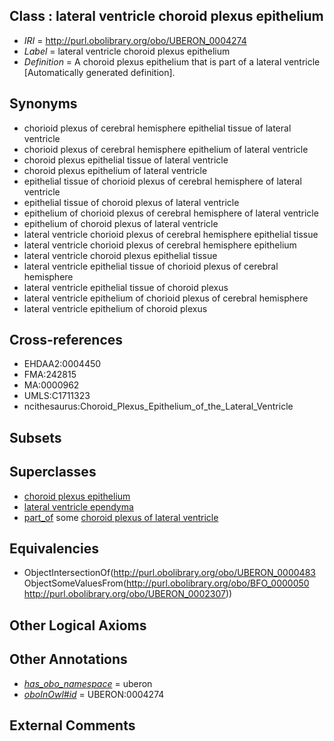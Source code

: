 
## Class : lateral ventricle choroid plexus epithelium

 * *IRI* = http://purl.obolibrary.org/obo/UBERON_0004274
 * *Label* = lateral ventricle choroid plexus epithelium
 * *Definition* = A choroid plexus epithelium that is part of a lateral ventricle [Automatically generated definition].

## Synonyms

 * chorioid plexus of cerebral hemisphere epithelial tissue of lateral ventricle
 * chorioid plexus of cerebral hemisphere epithelium of lateral ventricle
 * choroid plexus epithelial tissue of lateral ventricle
 * choroid plexus epithelium of lateral ventricle
 * epithelial tissue of chorioid plexus of cerebral hemisphere of lateral ventricle
 * epithelial tissue of choroid plexus of lateral ventricle
 * epithelium of chorioid plexus of cerebral hemisphere of lateral ventricle
 * epithelium of choroid plexus of lateral ventricle
 * lateral ventricle chorioid plexus of cerebral hemisphere epithelial tissue
 * lateral ventricle chorioid plexus of cerebral hemisphere epithelium
 * lateral ventricle choroid plexus epithelial tissue
 * lateral ventricle epithelial tissue of chorioid plexus of cerebral hemisphere
 * lateral ventricle epithelial tissue of choroid plexus
 * lateral ventricle epithelium of chorioid plexus of cerebral hemisphere
 * lateral ventricle epithelium of choroid plexus

## Cross-references

 * EHDAA2:0004450
 * FMA:242815
 * MA:0000962
 * UMLS:C1711323
 * ncithesaurus:Choroid_Plexus_Epithelium_of_the_Lateral_Ventricle

## Subsets


## Superclasses

 * [choroid plexus epithelium](../../UBERON/11/UBERON_0003911.md)
 * [lateral ventricle ependyma](../../UBERON/43/UBERON_0004643.md)
 * [part_of](../../BFO/50/BFO_0000050.md) some [choroid plexus of lateral ventricle](../../UBERON/07/UBERON_0002307.md)

## Equivalencies

 * ObjectIntersectionOf(<http://purl.obolibrary.org/obo/UBERON_0000483> ObjectSomeValuesFrom(<http://purl.obolibrary.org/obo/BFO_0000050> <http://purl.obolibrary.org/obo/UBERON_0002307>))

## Other Logical Axioms


## Other Annotations

 * *[has_obo_namespace](../../ce/oboInOwl#hasOBONamespace.md)* = uberon
 * *[oboInOwl#id](../../id/oboInOwl#id.md)* = UBERON:0004274

## External Comments

